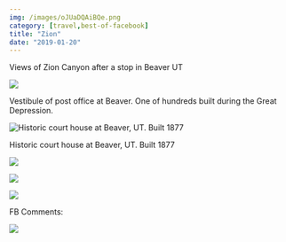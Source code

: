 ```yaml
---
img: /images/oJUaDQAiBQe.png
category: [travel,best-of-facebook]
title: "Zion"
date: "2019-01-20"
---
```


Views of Zion Canyon after a stop in Beaver UT

   ![](/images/50324117_10218046181373268_70729525725495296_n.jpg)

   Vestibule of post office at Beaver. One of hundreds built during the Great Depression.




   ![Historic court house at Beaver, UT. Built 1877](/images/50549107_10218046180133237_3327877640332771328_n.jpg)

   Historic court house at Beaver, UT. Built 1877



   ![](/images/50560282_10218046179693226_8458466420458520576_n.jpg)

   ![](/images/49997601_10218046179413219_2153864204170297344_n.jpg)

   ![](/images/50567737_10218046179053210_2423542082539880448_n.jpg)






FB Comments:

![](/images/zion-fb-comments.png)
